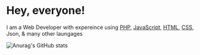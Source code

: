 # Hey, everyone!

I am a Web Developer with expereince using [PHP](https://www.php.net/), [JavaScript](https://www.javascript.com/), [HTML](https://html.com/), [CSS](https://www.w3schools.com/css/), Json, & many other laungages

![Anurag's GitHub stats](https://github-readme-stats.vercel.app/api?username=krispowers&theme=algolia&show_icons=true)
